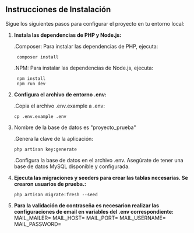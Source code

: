 
## Instrucciones de Instalación

Sigue los siguientes pasos para configurar el proyecto en tu entorno local:



1. **Instala las dependencias de PHP y Node.js:**

   .Composer: Para instalar las dependencias de PHP, ejecuta:

        composer install

   .NPM: Para instalar las dependencias de Node.js, ejecuta:

        npm install
        npm run dev

2. **Configura el archivo de entorno .env:**

   .Copia el archivo .env.example a .env:

       cp .env.example .env
3. Nombre de la base de datos es "proyecto_prueba"

   .Genera la clave de la aplicación:

       php artisan key:generate

   .Configura la base de datos en el archivo .env. Asegúrate de tener una base de datos MySQL disponible y configurada.

4. **Ejecuta las migraciones y seeders para crear las tablas necesarias. Se crearon usuarios de prueba.:**

       php artisan migrate:fresh --seed
5. **Para la validación de contraseña es necesarion realizar las configuraciones de email en variables del .env correspondiente:**
   MAIL_MAILER=
   MAIL_HOST=
   MAIL_PORT=
   MAIL_USERNAME=
   MAIL_PASSWORD=

      



